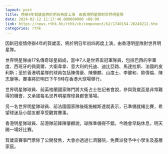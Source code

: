 ```yaml
---
layout: post
title: 停辦4年賀歲盃將於明日再度上演　由香港明星隊對世界明星隊
date: 2024-02-12 11:17:48.000000000 +08:00
link: https://news.rthk.hk/rthk/ch/component/k2/1740154-20240212.htm
categories: rthk
---
```


因新冠疫情停辦4年的賀歲盃，將於明日年初四再度上演，由香港明星隊對世界明星隊。

世界明星隊由17名傳奇球星組成，當中7人是世界盃冠軍隊員，包括巴西的李華度、西班牙的佩奧爾、大衛韋拿、意大利的托迪、迪比亞路、馬達拉斯、法國的皮利斯；至於香港明星隊的球員包括陳偉豪、陳肇麒、山度士、李健和、歐偉倫、陳志康等。賽事將於明日下午5時在香港大球場舉行。

世界明星隊球員、前英格蘭國家隊門將大衛占士在記者會說，參與賀歲盃是非常難得的機會，又承諾每名世界明星隊球員都會落場。

另一名世界明星隊球員、前法國國家隊後衛施維斯達就表示，已準備就緒比賽，希望球迷及小朋友都享受觀賞賽事。

香港明星隊球員、前港隊前鋒陳肇麒說，球隊準備得不錯，今晚會早點休息，明天踢一場好比賽。

賀歲盃賽事門票除了公開發售，大會亦透過仁濟醫院，免費派發予中小學生及基層家庭。
